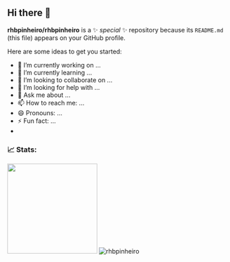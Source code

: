 ## Hi there 👋


**rhbpinheiro/rhbpinheiro** is a ✨ _special_ ✨ repository because its `README.md` (this file) appears on your GitHub profile.

Here are some ideas to get you started:

- 🔭 I’m currently working on ...
- 🌱 I’m currently learning ...
- 👯 I’m looking to collaborate on ...
- 🤔 I’m looking for help with ...
- 💬 Ask me about ...
- 📫 How to reach me: ...
- 😄 Pronouns: ...
- ⚡ Fun fact: ...
- 
### 📈 Stats:

<div align="left"> 
<img width="205em" src="https://github-readme-stats.vercel.app/api/top-langs/?username=rhbpinheiro&theme=tokyonight"/>
<img src="https://github-readme-stats.vercel.app/api?username=rhbpinheiro&show_icons=true&theme=tokyonight&locale=en" alt="rhbpinheiro" />
</div>
